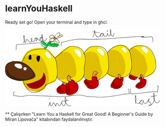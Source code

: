 # learnYouHaskell
Ready set go! Open your terminal and type in ghci.


![all text](https://github.com/firtanaelif/learnYouHaskell/blob/main/listmonster.png)

** Çalışırken "Learn You a Haskell for Great Good! A Beginner's Guide by Miran Lipovača" kitabından faydalanılmıştır.
